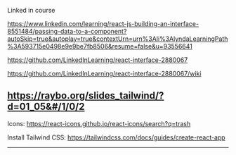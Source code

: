Linked in course

https://www.linkedin.com/learning/react-js-building-an-interface-8551484/passing-data-to-a-component?autoSkip=true&autoplay=true&contextUrn=urn%3Ali%3AlyndaLearningPath%3A593715e0498e9e9be7fb8506&resume=false&u=93556641

https://github.com/LinkedInLearning/react-interface-2880067

https://github.com/LinkedInLearning/react-interface-2880067/wiki




https://raybo.org/slides_tailwind/?d=01_05&#/1/0/2
----------------

Icons:
https://react-icons.github.io/react-icons/search?q=trash

Install Tailwind CSS:
https://tailwindcss.com/docs/guides/create-react-app

---------------



